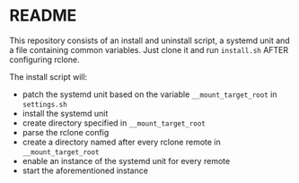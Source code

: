 # README #

This repository consists of an install and uninstall script, a systemd unit and a file containing common variables.
Just clone it and run `install.sh` AFTER configuring rclone.

The install script will:
* patch the systemd unit based on the variable `__mount_target_root` in `settings.sh`
* install the systemd unit
* create directory specified in `__mount_target_root`
* parse the rclone config
* create a directory named after every rclone remote in `__mount_target_root`
* enable an instance of the systemd unit for every remote
* start the aforementioned instance
